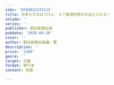 ```yaml
---
isbn: '9784023333215'
title: 日本ちず大ぼうけん　４７都道府県がおぼえられる！
volume: ''
series: ''
publisher: 朝日新聞出版
pubdate: '2020-04-20'
cover: ''
author: 朝日新聞出版編／著
description: ''
price: '1200'
genre: ''
target: 児童
format: 単行本
content: 地理

---
```

